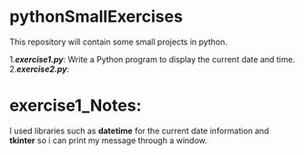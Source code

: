 # pythonSmallExercises
This repository will contain some small projects in python.

1.***exercise1.py***: Write a Python program to display the current date and time.
2.***exercise2.py***:



# exercise1_Notes: 
I used libraries such as **datetime** for the current date information and **tkinter** so i can print my message through a window.
